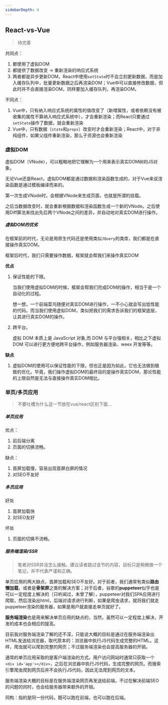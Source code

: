 ```yaml
---
sidebarDepth: 4
---
```

## React-vs-Vue

> 待完善

共同点：

1. 都使用了虚拟DOM
2. 都提供了数据改变 -> 重新渲染的响应式系统
3. 两者都是异步更新DOM，React中使用`setState`时不会立刻更新数据，而是加入缓存队列中，批量更新数据之后再渲染DOM；Vue中可以直接修改数据，但此时并不会直接渲染DOM，同样要加入缓存队列，再渲染DOM。

不同点：

1. Vue中，只有纳入响应式系统的属性的值改变了（新增属性，或者依赖没有被收集的属性不算纳入响应式系统中），才会重新渲染；而React只要通过`setState`操作了数据，就会重新渲染
2. Vue中，只有数据（`state`和`props`）改变时才会重新渲染；React中，对于非纯组件，如果父组件重新渲染，那么子资源也会重新渲染





### 虚拟DOM

虚拟DOM（VNode），可以粗略地把它理解为一个用来表示真实DOM树的JS对象。

无论Vue还是React，虚拟DOM都是通过数据和渲染函数生成的，对于Vue来说渲染函数是通过模板编译而来的。

第一次生成VNode时，会根据VNode来生成页面，也就是所谓的挂载。

之后当数据改变时，就会重新根据数据和渲染函数生成一个新的VNode。之后使用Diff算法来找出先后两个VNode之间的差异，并自动地对真实DOM进行操作。

##### 虚拟DOM的优劣

在框架前的时代，无论是用原生代码还是使用类似`JQuery`的类库，我们都是在直接操作真实DOM。

框架后时代，我们只需要操作数据，框架就会帮我们来操作真实DOM

**优点**

1. 保证性能的下限。

   当我们使用虚拟DOM的时候，框架会帮我们完成DOM的操作，相当于是一个自动化的过程。

   想一想，一个前端菜鸟随便对真实DOM进行操作，一不小心就会写出低性能的代码。而当我们使用虚拟DOM，类似把我们的需求告诉我们的框架底层，让其进行真实DOM的操作。

2. 跨平台。

   虚拟 DOM 本质上是 JavaScript 对象,而 DOM 与平台强相关，相比之下虚拟 DOM 可以进行更方便地跨平台操作，例如服务器渲染、weex 开发等等。

**缺点**

1. 虚拟DOM的使用可以保证性能的下限，但也正是因为如此，它也无法做到极致的优化。毕竟，我们操作虚拟DOM的最终目的是操作真实DOM，那论性能的上限自然是无法与直接操作真实DOM相比。



### 单页/多页应用

> 不要吐槽为什么这一节放在vue/react区别下面...

##### 单页应用

优点：

1. 前后端分离
2. 页面的切换流畅。

缺点：

1. 首屏加载慢，容易出现首屏白屏的情况
2. 对SEO不友好



##### 多页应用

好处

1. 首屏加载快
2. 对SEO友好

坏处

1. 页面的切换不流畅。



##### 服务端渲染/SSR

> 笔者对SSR并没怎么接触，建议读者跳过该节的内容，目标只是稍微做一个笔记，并不代表严谨和正确。

单页应用的两大缺点，首屏加载和SEO不友好。对于前者，我们通常有类似**路由懒加载**，或者是**骨架屏**之类的解决方案；对于后者，谷歌的**puppeteer**似乎也是可以一定程度上解决的（只听闻过，未曾了解），puppeteer对我们SPA应用进行爬取，然后渲染出html，后端对请求进行判断，如果是爬虫请求，就将我们就走puppeteer渲染的服务器，如果是用户就直接走单页就好了。



**服务端渲染**也是用来解决单页应用的缺点的，当然，虽然可以一定程度上解决，开发的成本也会相应的提高。

目前我对服务端渲染了解的还不深，只能说大概的目标是通过在服务端渲染出HTML发送给浏览器，取代原本的：浏览器中执行JS代码生成完整的HTML。这样，爬虫就可以爬到完整的网页；不过服务端渲染也会提高服务器的开销。



通常的单页应用采取的是客户端渲染的方式。用户访问网站时通常只获取一个`<div id='app'></div>`，之后在浏览器中执行JS代码，生成完整的网页。而搜索引擎爬虫爬到网页后并不会执行JS代码，因此无法爬到网页的文本。

服务端渲染大概的目标是在服务端渲染网页再发送给前端，不过在解决前端SEO的问题的同时，也会给服务器带来额外的开销。

同构：指的是同一份代码，既可以跑在前端，也可以跑在后端。

